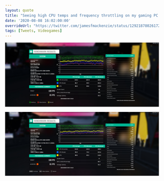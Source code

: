 ```yaml
---
layout: quote
title: "Seeing high CPU temps and frequency throttling on my gaming PC. After a good de-dust and thermal repaste performance improved from 81fps to 91fps – more than 10%! Way quieter too. Note to self: Do This More Often!"
date: '2020-08-08 16:02:00:00'
overrideUrl: "https://twitter.com/jamesfmackenzie/status/1292187802617221124?s=21"
tags: [Tweets, Videogames]
---
```


![](/img/posts/forza-horizon-4-benchmark-slow.jpg)

![](/img/posts/forza-horizon-4-benchmark.jpg)


